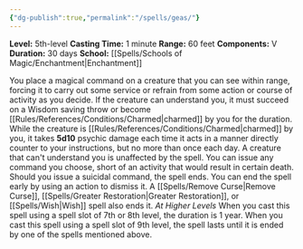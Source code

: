 ```yaml
---
{"dg-publish":true,"permalink":"/spells/geas/"}
---
```


**Level:** 5th-level
**Casting Time:** 1 minute
**Range:** 60 feet
**Components:** V
**Duration:** 30 days
**School:** [[Spells/Schools of Magic/Enchantment\|Enchantment]]

You place a magical command on a creature that you can see within range, forcing it to carry out some service or refrain from some action or course of activity as you decide. If the creature can understand you, it must succeed on a Wisdom saving throw or become [[Rules/References/Conditions/Charmed\|charmed]] by you for the duration. While the creature is [[Rules/References/Conditions/Charmed\|charmed]] by you, it takes **5d10** psychic damage each time it acts in a manner directly counter to your instructions, but no more than once each day. A creature that can't understand you is unaffected by the spell.
You can issue any command you choose, short of an activity that would result in certain death. Should you issue a suicidal command, the spell ends.
You can end the spell early by using an action to dismiss it. A [[Spells/Remove Curse\|Remove Curse]], [[Spells/Greater Restoration\|Greater Restoration]], or [[Spells/Wish\|Wish]] spell also ends it.
_At Higher Levels_
When you cast this spell using a spell slot of 7th or 8th level, the duration is 1 year. When you cast this spell using a spell slot of 9th level, the spell lasts until it is ended by one of the spells mentioned above.